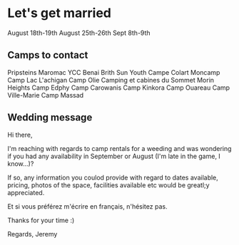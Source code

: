 # Let's get married

August 18th-19th
August 25th-26th
Sept 8th-9th

## Camps to contact

Pripsteins
Maromac
YCC
Benai Brith
Sun Youth
Campe Colart
Moncamp
Camp Lac L'achigan
Camp Olie
Camping et cabines du Sommet Morin Heights
Camp Edphy
Camp Carowanis
Camp Kinkora
Camp Ouareau
Camp Ville-Marie
Camp Massad

## Wedding message

Hi there,

I'm reaching with regards to camp rentals for a weeding and was wondering if you had any availability in September or August (I'm late in the game, I know...)?

If so, any information you coulod provide with regard to dates available, pricing, photos of the space, facilities available etc would be greatl;y appreciated.

Et si vous préférez m'écrire en français, n'hésitez pas.

Thanks for your time :)

Regards,
Jeremy
